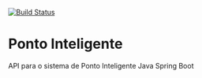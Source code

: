 [![Build Status](https://travis-ci.com/tinocogabriel/ponto-inteligente-api.svg?branch=main)](https://travis-ci.com/tinocogabriel/ponto-inteligente-api)

# Ponto Inteligente
API para o sistema de Ponto Inteligente Java Spring Boot
